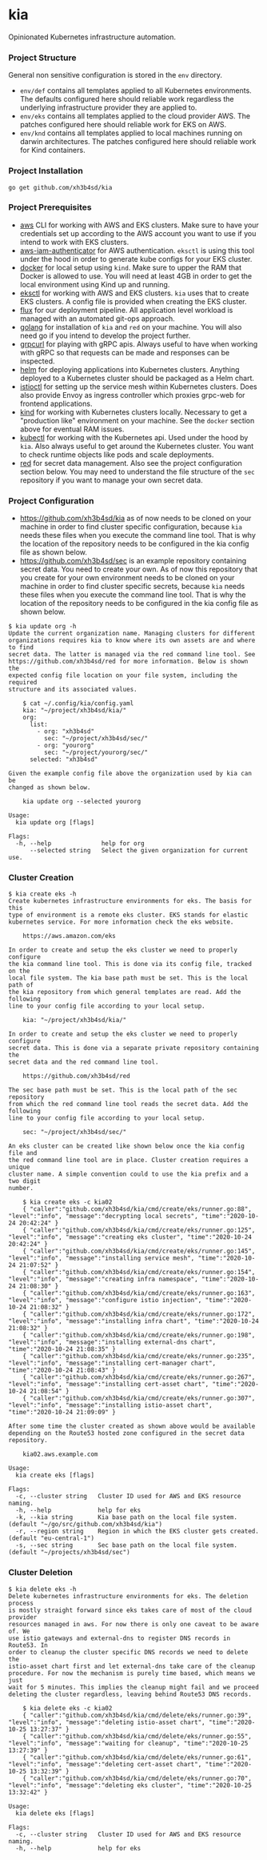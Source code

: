 # kia

Opinionated Kubernetes infrastructure automation.



### Project Structure

General non sensitive configuration is stored in the `env` directory.

- `env/def` contains all templates applied to all Kubernetes environments. The
  defaults configured here should reliable work regardless the underlying
  infrastructure provider they are applied to.
- `env/eks` contains all templates applied to the cloud provider AWS. The
  patches configured here should reliable work for EKS on AWS.
- `env/knd` contains all templates applied to local machines running on darwin
  architectures. The patches configured here should reliable work for Kind
  containers.



### Project Installation

```
go get github.com/xh3b4sd/kia
```



### Project Prerequisites

- [aws] CLI for working with AWS and EKS clusters. Make sure to have your
  credentials set up according to the AWS account you want to use if you intend
  to work with EKS clusters.
- [aws-iam-authenticator] for AWS authentication. `eksctl` is using this tool
  under the hood in order to generate kube configs for your EKS cluster.
- [docker] for local setup using `kind`. Make sure to upper the RAM that Docker
  is allowed to use. You will need at least 4GB in order to get the local
  environment using Kind up and running.
- [eksctl] for working with AWS and EKS clusters. `kia` uses that to create EKS
  clusters. A config file is provided when creating the EKS cluster.
- [flux] for our deployment pipeline. All application level workload is managed
  with an automated git-ops approach.
- [golang] for installation of `kia` and `red` on your machine. You will also
  need go if you intend to develop the project further.
- [grpcurl] for playing with gRPC apis. Always useful to have when working with
  gRPC so that requests can be made and responses can be inspected.
- [helm] for deploying applications into Kubernetes clusters. Anything deployed
  to a Kubernetes cluster should be packaged as a Helm chart.
- [istioctl] for setting up the service mesh within Kubernetes clusters. Does
  also provide Envoy as ingress controller which proxies grpc-web for frontend
  applications.
- [kind] for working with Kubernetes clusters locally. Necessary to get a
  "production like" environment on your machine. See the `docker` section above
  for eventual RAM issues.
- [kubectl] for working with the Kubernetes api. Used under the hood by `kia`.
  Also always useful to get around the Kubernetes cluster. You want to check
  runtime objects like pods and scale deployments.
- [red] for secret data management. Also see the project configuration section
  below. You may need to understand the file structure of the `sec` repository
  if you want to manage your own secret data.



### Project Configuration

- https://github.com/xh3b4sd/kia as of now needs to be cloned on your machine in
  order to find cluster specific configuration, because `kia` needs these files
  when you execute the command line tool. That is why the location of the
  repository needs to be configured in the kia config file as shown below.
- https://github.com/xh3b4sd/sec is an example repository containing secret
  data. You need to create your own. As of now this repository that you create
  for your own environment needs to be cloned on your machine in order to find
  cluster specific secrets, because `kia` needs these files when you execute the
  command line tool. That is why the location of the repository needs to be
  configured in the kia config file as shown below.

```
$ kia update org -h
Update the current organization name. Managing clusters for different
organizations requires kia to know where its own assets are and where to find
secret data. The latter is managed via the red command line tool. See
https://github.com/xh3b4sd/red for more information. Below is shown the
expected config file location on your file system, including the required
structure and its associated values.

    $ cat ~/.config/kia/config.yaml
    kia: "~/project/xh3b4sd/kia/"
    org:
      list:
        - org: "xh3b4sd"
          sec: "~/project/xh3b4sd/sec/"
        - org: "yourorg"
          sec: "~/project/yourorg/sec/"
      selected: "xh3b4sd"

Given the example config file above the organization used by kia can be
changed as shown below.

    kia update org --selected yourorg

Usage:
  kia update org [flags]

Flags:
  -h, --help              help for org
      --selected string   Select the given organization for current use.
```



### Cluster Creation

```
$ kia create eks -h
Create kubernetes infrastructure environments for eks. The basis for this
type of environment is a remote eks cluster. EKS stands for elastic
kubernetes service. For more information check the eks website.

    https://aws.amazon.com/eks

In order to create and setup the eks cluster we need to properly configure
the kia command line tool. This is done via its config file, tracked on the
local file system. The kia base path must be set. This is the local path of
the kia repository from which general templates are read. Add the following
line to your config file according to your local setup.

    kia: "~/project/xh3b4sd/kia/"

In order to create and setup the eks cluster we need to properly configure
secret data. This is done via a separate private repository containing the
secret data and the red command line tool.

    https://github.com/xh3b4sd/red

The sec base path must be set. This is the local path of the sec repository
from which the red command line tool reads the secret data. Add the following
line to your config file according to your local setup.

    sec: "~/project/xh3b4sd/sec/"

An eks cluster can be created like shown below once the kia config file and
the red command line tool are in place. Cluster creation requires a unique
cluster name. A simple convention could to use the kia prefix and a two digit
number.

    $ kia create eks -c kia02
    { "caller":"github.com/xh3b4sd/kia/cmd/create/eks/runner.go:88", "level":"info", "message":"decrypting local secrets", "time":"2020-10-24 20:42:24" }
    { "caller":"github.com/xh3b4sd/kia/cmd/create/eks/runner.go:125", "level":"info", "message":"creating eks cluster", "time":"2020-10-24 20:42:24" }
    { "caller":"github.com/xh3b4sd/kia/cmd/create/eks/runner.go:145", "level":"info", "message":"installing service mesh", "time":"2020-10-24 21:07:52" }
    { "caller":"github.com/xh3b4sd/kia/cmd/create/eks/runner.go:154", "level":"info", "message":"creating infra namespace", "time":"2020-10-24 21:08:30" }
    { "caller":"github.com/xh3b4sd/kia/cmd/create/eks/runner.go:163", "level":"info", "message":"configure istio injection", "time":"2020-10-24 21:08:32" }
    { "caller":"github.com/xh3b4sd/kia/cmd/create/eks/runner.go:172", "level":"info", "message":"installing infra chart", "time":"2020-10-24 21:08:32" }
    { "caller":"github.com/xh3b4sd/kia/cmd/create/eks/runner.go:198", "level":"info", "message":"installing external-dns chart", "time":"2020-10-24 21:08:35" }
    { "caller":"github.com/xh3b4sd/kia/cmd/create/eks/runner.go:235", "level":"info", "message":"installing cert-manager chart", "time":"2020-10-24 21:08:43" }
    { "caller":"github.com/xh3b4sd/kia/cmd/create/eks/runner.go:267", "level":"info", "message":"installing cert-asset chart", "time":"2020-10-24 21:08:54" }
    { "caller":"github.com/xh3b4sd/kia/cmd/create/eks/runner.go:307", "level":"info", "message":"installing istio-asset chart", "time":"2020-10-24 21:09:09" }

After some time the cluster created as shown above would be available
depending on the Route53 hosted zone configured in the secret data
repository.

    kia02.aws.example.com

Usage:
  kia create eks [flags]

Flags:
  -c, --cluster string   Cluster ID used for AWS and EKS resource naming.
  -h, --help             help for eks
  -k, --kia string       Kia base path on the local file system. (default "~/go/src/github.com/xh3b4sd/kia")
  -r, --region string    Region in which the EKS cluster gets created. (default "eu-central-1")
  -s, --sec string       Sec base path on the local file system. (default "~/projects/xh3b4sd/sec")
```



### Cluster Deletion

```
$ kia delete eks -h
Delete kubernetes infrastructure environments for eks. The deletion process
is mostly straight forward since eks takes care of most of the cloud provider
resources managed in aws. For now there is only one caveat to be aware of. We
use istio gateways and external-dns to register DNS records in Route53. In
order to cleanup the cluster specific DNS records we need to delete the
istio-asset chart first and let external-dns take care of the cleanup
procedure. For now the mechanism is purely time based, which means we just
wait for 5 minutes. This implies the cleanup might fail and we proceed
deleting the cluster regardless, leaving behind Route53 DNS records.

    $ kia delete eks -c kia02
    { "caller":"github.com/xh3b4sd/kia/cmd/delete/eks/runner.go:39", "level":"info", "message":"deleting istio-asset chart", "time":"2020-10-25 13:27:37" }
    { "caller":"github.com/xh3b4sd/kia/cmd/delete/eks/runner.go:55", "level":"info", "message":"waiting for cleanup", "time":"2020-10-25 13:27:39" }
    { "caller":"github.com/xh3b4sd/kia/cmd/delete/eks/runner.go:61", "level":"info", "message":"deleting cert-asset chart", "time":"2020-10-25 13:32:39" }
    { "caller":"github.com/xh3b4sd/kia/cmd/delete/eks/runner.go:70", "level":"info", "message":"deleting eks cluster", "time":"2020-10-25 13:32:42" }

Usage:
  kia delete eks [flags]

Flags:
  -c, --cluster string   Cluster ID used for AWS and EKS resource naming.
  -h, --help             help for eks
```



[aws]: https://docs.aws.amazon.com/cli/latest/userguide/cli-chap-welcome.html
[aws-iam-authenticator]: https://docs.aws.amazon.com/eks/latest/userguide/install-aws-iam-authenticator.html
[docker]: https://www.docker.com/get-started
[eksctl]: https://eksctl.io
[flux]: https://toolkit.fluxcd.io/guides/installation
[golang]: https://github.com/moovweb/gvm
[grpcurl]: https://github.com/fullstorydev/grpcurl
[helm]: https://helm.sh/docs/intro/install
[istioctl]: https://istio.io/latest/docs/reference/commands/istioctl
[kind]: https://kind.sigs.k8s.io
[kubectl]: https://kubernetes.io/docs/tasks/tools/install-kubectl
[red]: https://github.com/xh3b4sd/red
